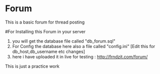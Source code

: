 # Forum
This is a basic forum for thread posting

#For Installing this Forum in your server

1. you will get the database file called "db_forum.sql"
2. For Config the database here also a file called "config.ini" [Edit this for db_host,db_username etc changes]
3. here i have uploaded it in live for testing : http://frndzit.com/forum/

This is just a practice work
